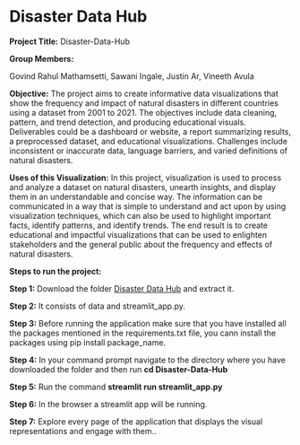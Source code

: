# Disaster Data Hub

**Project Title:** Disaster-Data-Hub

**Group Members:**

Govind Rahul Mathamsetti, 
Sawani Ingale, 
Justin Ar, 
Vineeth Avula

**Objective:** The project aims to create informative data visualizations that show the frequency and impact of natural disasters in different countries using a dataset from 2001 to 2021. The objectives include data cleaning, pattern, and trend detection, and producing educational visuals. Deliverables could be a dashboard or website, a report summarizing results, a preprocessed dataset, and educational visualizations. Challenges include inconsistent or inaccurate data, language barriers, and varied definitions of natural disasters.

**Uses of this Visualization:** In this project, visualization is used to process and analyze a dataset on natural disasters, unearth insights, and display them in an understandable and concise way. The information can be communicated in a way that is simple to understand and act upon by using visualization techniques, which can also be used to highlight important facts, identify patterns, and identify trends. The end result is to create educational and impactful visualizations that can be used to enlighten stakeholders and the general public about the frequency and effects of natural disasters.

**Steps to run the project:**

**Step 1:** Download the folder [Disaster Data Hub](https://github.com/Govind-Rahul/Disaster-Data-Hub/archive/refs/heads/main.zip) and extract it.

**Step 2:** It consists of data and streamlit_app.py.

**Step 3:** Before running the application make sure that you have installed all the packages mentioned in the requirements.txt file, you cann install the packages using pip install package_name.

**Step 4:** In your command prompt navigate to the directory where you have downloaded the folder and then run **cd Disaster-Data-Hub**

**Step 5:** Run the command **streamlit run streamlit_app.py**

**Step 6:** In the browser a streamlit app will be running.

**Step 7:** Explore every page of the application that displays the visual representations and engage with them..
